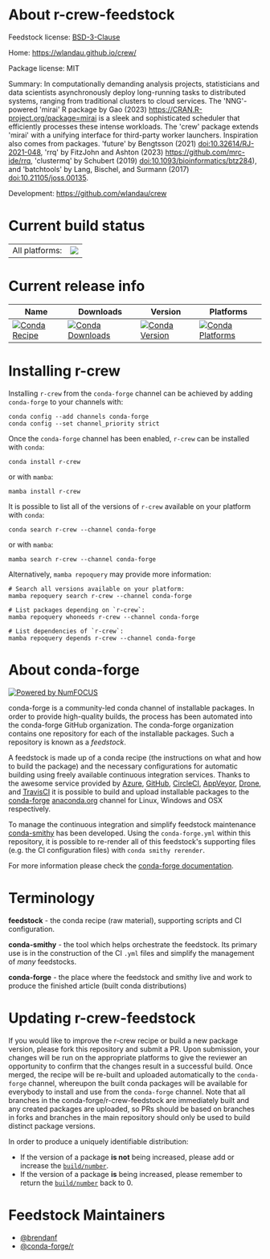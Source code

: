 About r-crew-feedstock
======================

Feedstock license: [BSD-3-Clause](https://github.com/conda-forge/r-crew-feedstock/blob/main/LICENSE.txt)

Home: https://wlandau.github.io/crew/

Package license: MIT

Summary: In computationally demanding analysis projects, statisticians and data scientists asynchronously deploy long-running tasks to distributed systems, ranging from traditional clusters to cloud services. The 'NNG'-powered 'mirai' R package by Gao (2023) <https://CRAN.R-project.org/package=mirai> is a sleek and sophisticated scheduler that efficiently processes these intense workloads. The 'crew' package extends 'mirai' with a unifying interface for third-party worker launchers. Inspiration also comes from packages. 'future' by Bengtsson (2021) <doi:10.32614/RJ-2021-048>, 'rrq' by FitzJohn and Ashton (2023) <https://github.com/mrc-ide/rrq>, 'clustermq' by Schubert (2019) <doi:10.1093/bioinformatics/btz284>), and 'batchtools' by Lang, Bischel, and Surmann (2017) <doi:10.21105/joss.00135>.

Development: https://github.com/wlandau/crew

Current build status
====================


<table><tr><td>All platforms:</td>
    <td>
      <a href="https://dev.azure.com/conda-forge/feedstock-builds/_build/latest?definitionId=21694&branchName=main">
        <img src="https://dev.azure.com/conda-forge/feedstock-builds/_apis/build/status/r-crew-feedstock?branchName=main">
      </a>
    </td>
  </tr>
</table>

Current release info
====================

| Name | Downloads | Version | Platforms |
| --- | --- | --- | --- |
| [![Conda Recipe](https://img.shields.io/badge/recipe-r--crew-green.svg)](https://anaconda.org/conda-forge/r-crew) | [![Conda Downloads](https://img.shields.io/conda/dn/conda-forge/r-crew.svg)](https://anaconda.org/conda-forge/r-crew) | [![Conda Version](https://img.shields.io/conda/vn/conda-forge/r-crew.svg)](https://anaconda.org/conda-forge/r-crew) | [![Conda Platforms](https://img.shields.io/conda/pn/conda-forge/r-crew.svg)](https://anaconda.org/conda-forge/r-crew) |

Installing r-crew
=================

Installing `r-crew` from the `conda-forge` channel can be achieved by adding `conda-forge` to your channels with:

```
conda config --add channels conda-forge
conda config --set channel_priority strict
```

Once the `conda-forge` channel has been enabled, `r-crew` can be installed with `conda`:

```
conda install r-crew
```

or with `mamba`:

```
mamba install r-crew
```

It is possible to list all of the versions of `r-crew` available on your platform with `conda`:

```
conda search r-crew --channel conda-forge
```

or with `mamba`:

```
mamba search r-crew --channel conda-forge
```

Alternatively, `mamba repoquery` may provide more information:

```
# Search all versions available on your platform:
mamba repoquery search r-crew --channel conda-forge

# List packages depending on `r-crew`:
mamba repoquery whoneeds r-crew --channel conda-forge

# List dependencies of `r-crew`:
mamba repoquery depends r-crew --channel conda-forge
```


About conda-forge
=================

[![Powered by
NumFOCUS](https://img.shields.io/badge/powered%20by-NumFOCUS-orange.svg?style=flat&colorA=E1523D&colorB=007D8A)](https://numfocus.org)

conda-forge is a community-led conda channel of installable packages.
In order to provide high-quality builds, the process has been automated into the
conda-forge GitHub organization. The conda-forge organization contains one repository
for each of the installable packages. Such a repository is known as a *feedstock*.

A feedstock is made up of a conda recipe (the instructions on what and how to build
the package) and the necessary configurations for automatic building using freely
available continuous integration services. Thanks to the awesome service provided by
[Azure](https://azure.microsoft.com/en-us/services/devops/), [GitHub](https://github.com/),
[CircleCI](https://circleci.com/), [AppVeyor](https://www.appveyor.com/),
[Drone](https://cloud.drone.io/welcome), and [TravisCI](https://travis-ci.com/)
it is possible to build and upload installable packages to the
[conda-forge](https://anaconda.org/conda-forge) [anaconda.org](https://anaconda.org/)
channel for Linux, Windows and OSX respectively.

To manage the continuous integration and simplify feedstock maintenance
[conda-smithy](https://github.com/conda-forge/conda-smithy) has been developed.
Using the ``conda-forge.yml`` within this repository, it is possible to re-render all of
this feedstock's supporting files (e.g. the CI configuration files) with ``conda smithy rerender``.

For more information please check the [conda-forge documentation](https://conda-forge.org/docs/).

Terminology
===========

**feedstock** - the conda recipe (raw material), supporting scripts and CI configuration.

**conda-smithy** - the tool which helps orchestrate the feedstock.
                   Its primary use is in the construction of the CI ``.yml`` files
                   and simplify the management of *many* feedstocks.

**conda-forge** - the place where the feedstock and smithy live and work to
                  produce the finished article (built conda distributions)


Updating r-crew-feedstock
=========================

If you would like to improve the r-crew recipe or build a new
package version, please fork this repository and submit a PR. Upon submission,
your changes will be run on the appropriate platforms to give the reviewer an
opportunity to confirm that the changes result in a successful build. Once
merged, the recipe will be re-built and uploaded automatically to the
`conda-forge` channel, whereupon the built conda packages will be available for
everybody to install and use from the `conda-forge` channel.
Note that all branches in the conda-forge/r-crew-feedstock are
immediately built and any created packages are uploaded, so PRs should be based
on branches in forks and branches in the main repository should only be used to
build distinct package versions.

In order to produce a uniquely identifiable distribution:
 * If the version of a package **is not** being increased, please add or increase
   the [``build/number``](https://docs.conda.io/projects/conda-build/en/latest/resources/define-metadata.html#build-number-and-string).
 * If the version of a package **is** being increased, please remember to return
   the [``build/number``](https://docs.conda.io/projects/conda-build/en/latest/resources/define-metadata.html#build-number-and-string)
   back to 0.

Feedstock Maintainers
=====================

* [@brendanf](https://github.com/brendanf/)
* [@conda-forge/r](https://github.com/conda-forge/r/)

